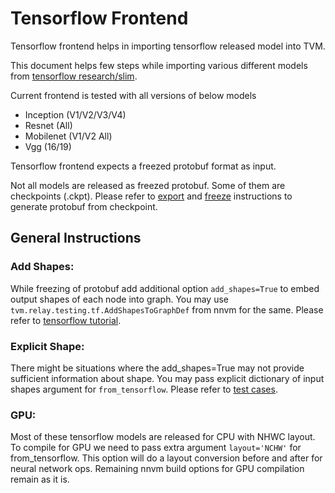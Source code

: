 <!--- Licensed to the Apache Software Foundation (ASF) under one -->
<!--- or more contributor license agreements.  See the NOTICE file -->
<!--- distributed with this work for additional information -->
<!--- regarding copyright ownership.  The ASF licenses this file -->
<!--- to you under the Apache License, Version 2.0 (the -->
<!--- "License"); you may not use this file except in compliance -->
<!--- with the License.  You may obtain a copy of the License at -->

<!---   http://www.apache.org/licenses/LICENSE-2.0 -->

<!--- Unless required by applicable law or agreed to in writing, -->
<!--- software distributed under the License is distributed on an -->
<!--- "AS IS" BASIS, WITHOUT WARRANTIES OR CONDITIONS OF ANY -->
<!--- KIND, either express or implied.  See the License for the -->
<!--- specific language governing permissions and limitations -->
<!--- under the License. -->

# Tensorflow Frontend
Tensorflow frontend helps in importing tensorflow released model into TVM.

This document helps few steps while importing various different models from
[tensorflow research/slim](https://github.com/tensorflow/models/tree/master/research/slim).

Current frontend is tested with all versions of below models
- Inception (V1/V2/V3/V4)
- Resnet (All)
- Mobilenet (V1/V2 All)
- Vgg (16/19)

Tensorflow frontend expects a freezed protobuf format as input.

Not all models are released as freezed protobuf. Some of them are checkpoints (.ckpt).
Please refer to [export](https://github.com/tensorflow/models/tree/master/research/slim#exporting-the-inference-graph) 
and [freeze](https://github.com/tensorflow/models/tree/master/research/slim#freezing-the-exported-graph) 
instructions to generate protobuf from checkpoint.

## General Instructions

### Add Shapes:
While freezing of protobuf add additional option ```add_shapes=True``` to embed output shapes of each node into graph.
You may use ```tvm.relay.testing.tf.AddShapesToGraphDef``` from nnvm for the same.
Please refer to [tensorflow tutorial](https://github.com/dmlc/tvm/blob/master/tutorials/nnvm/from_tensorflow.py).

### Explicit Shape:
There might be situations where the add_shapes=True may not provide sufficient information about shape.
You may pass explicit dictionary of input shapes argument for ```from_tensorflow```.
Please refer to [test cases](https://github.com/dmlc/tvm/blob/master/nnvm/tests/python/frontend/tensorflow/test_forward.py#L36).

### GPU:
Most of these tensorflow models are released for CPU with NHWC layout.
To compile for GPU we need to pass extra argument ```layout='NCHW'``` for from_tensorflow.
This option will do a layout conversion before and after for neural network ops.
Remaining nnvm build options for GPU compilation remain as it is.
